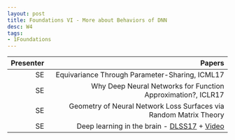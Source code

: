 ```yaml
---
layout: post
title: Foundations VI - More about Behaviors of DNN
desc: W4
tags:
- 1Foundations
---
```




| Presenter | Papers |
| -----: | ----------: |
| SE |  Equivariance Through Parameter-Sharing, ICML17|
| SE |  Why Deep Neural Networks for Function Approximation?, ICLR17 |
| SE |  Geometry of Neural Network Loss Surfaces via Random Matrix Theory |
| SE | Deep learning in the brain - [DLSS17](http://videolectures.net/site/normal_dl/tag=1129742/deeplearning2017_richards_neuroscience_01.pdf) + [Video](http://videolectures.net/deeplearning2017_richards_neuroscience/)  |
